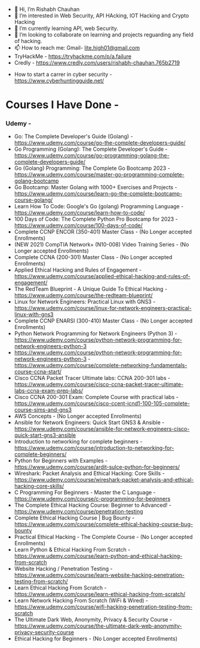 - 👋 Hi, I’m Rishabh Chauhan
- 👀 I’m interested in Web Security, API HAcking, IOT Hacking and Crypto Hacking
- 🌱 I’m currently learning API, web Security.
- 💞️ I’m looking to collaborate on learning and projects reguarding any field of hacking.
- 📫 How to reach me: Gmail- lite.high01@gmail.com
- TryHackMe - https://tryhackme.com/p/a.failure
- Credly - https://www.credly.com/users/rishabh-chauhan.765b2719

* How to start a carrer in cyber security - https://www.cyberhuntingguide.net/

# Courses I Have Done - 
### Udemy - 
* Go: The Complete Developer's Guide (Golang) - https://www.udemy.com/course/go-the-complete-developers-guide/
* Go Programming (Golang): The Complete Developer's Guide - https://www.udemy.com/course/go-programming-golang-the-complete-developers-guide/
* Go (Golang) Programming: The Complete Go Bootcamp 2023 - https://www.udemy.com/course/master-go-programming-complete-golang-bootcamp
* Go Bootcamp: Master Golang with 1000+ Exercises and Projects - https://www.udemy.com/course/learn-go-the-complete-bootcamp-course-golang/
* Learn How To Code: Google's Go (golang) Programming Language - https://www.udemy.com/course/learn-how-to-code/
* 100 Days of Code: The Complete Python Pro Bootcamp for 2023 - https://www.udemy.com/course/100-days-of-code/
* Complete CCNP ENCOR (350-401) Master Class - (No Longer accepted Enrollments)
* (NEW 2021) CompTIA Network+ (N10-008) Video Training Series - (No Longer accepted Enrollments)
* Complete CCNA (200-301) Master Class - (No Longer accepted Enrollments)
* Applied Ethical Hacking and Rules of Engagement - https://www.udemy.com/course/applied-ethical-hacking-and-rules-of-engagement/
* The RedTeam Blueprint - A Unique Guide To Ethical Hacking - https://www.udemy.com/course/the-redteam-blueprint/
* Linux for Network Engineers: Practical Linux with GNS3 - https://www.udemy.com/course/linux-for-network-engineers-practical-linux-with-gns3
* Complete CCNP ENARSI (300-410) Master Class - (No Longer accepted Enrollments)
* Python Network Programming for Network Engineers (Python 3) - https://www.udemy.com/course/python-network-programming-for-network-engineers-python-3
* https://www.udemy.com/course/python-network-programming-for-network-engineers-python-3 - https://www.udemy.com/course/complete-networking-fundamentals-course-ccna-start/
* Cisco CCNA Packet Tracer Ultimate labs: CCNA 200-301 labs - https://www.udemy.com/course/cisco-ccna-packet-tracer-ultimate-labs-ccna-exam-prep-labs/
* Cisco CCNA 200-301 Exam: Complete Course with practical labs - https://www.udemy.com/course/cisco-ccent-icnd1-100-105-complete-course-sims-and-gns3
* AWS Concepts - (No Longer accepted Enrollments)
* Ansible for Network Engineers: Quick Start GNS3 & Ansible - https://www.udemy.com/course/ansible-for-network-engineers-cisco-quick-start-gns3-ansible
* Introduction to networking for complete beginners - https://www.udemy.com/course/introduction-to-networking-for-complete-beginners/
* Python for Beginners with Examples - https://www.udemy.com/course/ardit-sulce-python-for-beginners/
* Wireshark: Packet Analysis and Ethical Hacking: Core Skills - https://www.udemy.com/course/wireshark-packet-analysis-and-ethical-hacking-core-skills/
* C Programming For Beginners - Master the C Language - https://www.udemy.com/course/c-programming-for-beginners
* The Complete Ethical Hacking Course: Beginner to Advanced! - https://www.udemy.com/course/penetration-testing
* Complete Ethical Hacking Course | Bug Bounty - https://www.udemy.com/course/complete-ethical-hacking-course-bug-bounty
* Practical Ethical Hacking - The Complete Course - (No Longer accepted Enrollments)
* Learn Python & Ethical Hacking From Scratch - https://www.udemy.com/course/learn-python-and-ethical-hacking-from-scratch
* Website Hacking / Penetration Testing - https://www.udemy.com/course/learn-website-hacking-penetration-testing-from-scratch/
* Learn Ethical Hacking From Scratch - https://www.udemy.com/course/learn-ethical-hacking-from-scratch/
* Learn Network Hacking From Scratch (WiFi & Wired) - https://www.udemy.com/course/wifi-hacking-penetration-testing-from-scratch
* The Ultimate Dark Web, Anonymity, Privacy & Security Course - https://www.udemy.com/course/the-ultimate-dark-web-anonymity-privacy-security-course
* Ethical Hacking for Beginners - (No Longer accepted Enrollments)

<!---
a-fai1ur3/a-fai1ur3 is a ✨ special ✨ repository because its `README.md` (this file) appears on your GitHub profile.
You can click the Preview link to take a look at your changes.
--->
